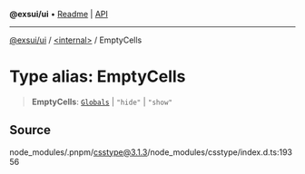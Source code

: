 **@exsui/ui** • [Readme](../../README.md) \| [API](../../globals.md)

***

[@exsui/ui](../../README.md) / [\<internal\>](../README.md) / EmptyCells

# Type alias: EmptyCells

> **EmptyCells**: [`Globals`](Globals.md) \| `"hide"` \| `"show"`

## Source

node\_modules/.pnpm/csstype@3.1.3/node\_modules/csstype/index.d.ts:19356
